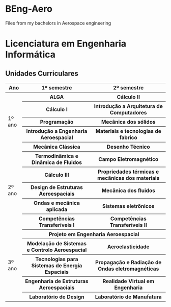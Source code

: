 # BEng-Aero
Files from my bachelors in Aerospace engineering
# Licenciatura em Engenharia Informática

## Unidades Curriculares

<table>
  <thead>
    <tr>
      <th>Ano</th>
      <th>1º semestre</th>
      <th>2º semestre</th>
    </tr>
  </thead>
  <tbody>
    <tr>
      <td rowspan="5">1º ano</td>
      <th>ALGA</th>
      <th>Cálculo II</th>
    </tr>
    <tr>
      <th>Cálculo I</th>
      <th>Introdução a Arquitetura de Computadores</th>
    </tr>
    <tr>
      <th>Programação</th>
      <th>Mecânica dos sólidos</th>
    </tr>
    <tr>
      <th>Introdução a Engenharia Aeroespacial</th>
      <th>Materiais e tecnologias de fabrico</th>
    </tr>
    <tr>
      <th>Mecânica Clássica</th>
      <th>Desenho Técnico</th>
    </tr>
    <tr>
      <td rowspan="5">2º ano</td>
      <th>Termodinâmica e Dinâmica de Fluidos</th>
      <th>Campo Eletromagnético</th>
    </tr>
    <tr>
      <th>Cálculo III</th>
      <th>Propriedades térmicas e mecânicas dos materiais</th>
    </tr>
    <tr>
      <th>Design de Estruturas Aeroespaciais</th>
      <th>Mecânica dos fluidos</th>
    </tr>
    <tr>
      <th>Ondas e mecânica aplicada</th>
      <th>Sistemas eletrônicos</th>
    </tr>
    <tr>
      <th>Competências Transferíveis I</th>
      <th>Competências Transferíveis II</th>
    </tr>
    <tr>
      <td rowspan="5">3º ano</td>
      <th colspan="2">Projeto em Engenharia Aeroespacial</th>
    </tr>
    <tr>
      <th>Modelação de Sistemas e Controlo Aeroespacial</th>
      <th>Aeroelasticidade</th>
    </tr>
    <tr>
      <th>Tecnologias para Sistemas de Energia Espaciais</th>
      <th>Propagação e Radiação de Ondas eletromagnéticas</th>
    </tr>
    <tr>
      <th>Engenharia de Estruturas Aeroespaciais</th>
      <th>Realidade Virtual em Engenharia</th>
    </tr>
    <tr>
      <th>Laboratório de Design</th>
      <th>Laboratório de Manufatura</th>
    </tr>
  </tbody>
</table>
